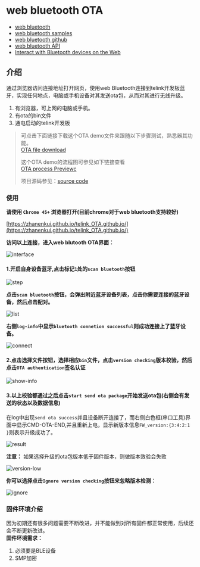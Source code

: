 # web bluetooth OTA

- [web bluetooth](https://webbluetoothcg.github.io/web-bluetooth/)
- [web bluetooth samples](https://googlechrome.github.io/samples/web-bluetooth/index.html)
- [web bluetooth github](https://github.com/WebBluetoothCG/web-bluetooth)
- [web bluetooth API](https://developer.mozilla.org/en-US/docs/Web/API/Web_Bluetooth_API)
- [Interact with Bluetooth devices on the Web](https://developers.google.com/web/updates/2015/07/interact-with-ble-devices-on-the-web)

## 介绍

通过浏览器访问连接地址打开网页，使用web Bluetooth连接到telink开发板蓝牙，实现任何地点，电脑或手机设备对其发送ota包，从而对其进行无线升级。

1. 有浏览器，可上网的电脑或手机。
2. 有ota的bin文件
3. 通电启动的telink开发板

> 可点击下面链接下载这个OTA demo文件来跟随以下步骤测试，熟悉器其功能。  
> [OTA file download](http://wiki.telink-semi.cn/web_bluetooth_OTA/OTA_file.rar)
>
> 这个OTA demo的流程图可参见如下链接查看  
> [OTA process Previewc](http://wiki.telink-semi.cn/web_bluetooth_OTA/ota_spec.svg)
>
> 项目源码参见：[source code](https://github.com/zhanenkui/telink_OTA.github.io)

### 使用

**请使用 `Chrome 45+` 浏览器打开(目前chrome对于web bluetooth支持较好)**

[https://zhanenkui.github.io/telink_OTA.github.io/](https://zhanenkui.github.io/telink_OTA.github.io/)

**访问以上连接，进入web blutooth OTA界面：**

![interface](image/interface.png)

#### 1.开启自身设备蓝牙,点击标记`1`处的`scan bluetooth`按钮

![step](image/step.png)

**点击`scan bluetooth`按钮，会弹出附近蓝牙设备列表，点击你需要连接的蓝牙设备，然后点击配对。**

![list](image/bluetooth-list.png)

**右侧`log-info`中显示`bluetooth connetion successful`则成功连接上了蓝牙设备。**

![connect](image/connect-success.png)

#### 2.点击选择文件按钮，选择相应`bin`文件，点击`version checking`版本校验，然后点击`OTA authentication`签名认证

![show-info](image/show-info.png)

#### 3.以上校验都通过之后点击`start send ota package`开始发送ota包(右侧会有发送的状态以及数据信息)

在log中出现`send ota success`并且设备断开连接了，而右侧白色框(串口工具)界面中显示CMD-OTA-END,并且重新上电，显示新版本信息`FW_version:{3:4:2:1 }`则表示升级成功了。

![result](image/result.png)

**注意：**
如果选择升级的ota包版本低于固件版本，则做版本效验会失败

![version-low](image/ver-low.png)

**你可以选择点击`Ignore version checking`按钮来忽略版本检测：**

![ignore](image/ignore-ver.png)

### 固件环境介绍

因为初期还有很多问题需要不断改进，并不能做到对所有固件都正常使用，后续还会不断更新改进。  
**固件环境需求：**  

1. 必须要是BLE设备
2. SMP加密
